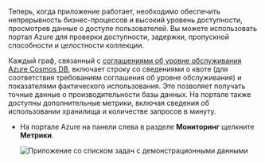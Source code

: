 Теперь, когда приложение работает, необходимо обеспечить непрерывность бизнес-процессов и высокий уровень доступности, просмотрев данные о доступе пользователей. Вы можете использовать портал Azure для проверки доступности, задержки, пропускной способности и целостности коллекции. 

Каждый граф, связанный с [соглашениями об уровне обслуживания Azure Cosmos DB](https://azure.microsoft.com/support/legal/sla/cosmos-db/), включает строку со сведениями о квоте (для соответствия требованиям соглашения об уровне обслуживания) и показателями фактического использования. Это позволяет получать точные данные о производительности базы данных. На портале также доступны дополнительные метрики, включая сведения об использовании хранилища и количестве запросов в минуту.

* На портале Azure на панели слева в разделе **Мониторинг** щелкните **Метрики**.

   ![Приложение со списком задач с демонстрационными данными](./media/cosmos-db-tutorial-review-slas/azure-cosmosdb-portal-metrics-slas.png)